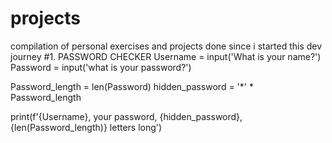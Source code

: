 # projects
compilation of personal exercises and projects done since i started this dev journey
#1. PASSWORD CHECKER
Username = input('What is your name?')
Password = input('what is your password?')

Password_length = len(Password)
hidden_password = '*' * Password_length

print(f'{Username}, your password, {hidden_password}, {len(Password_length)} letters long')

